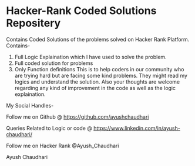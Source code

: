 # Hacker-Rank Coded Solutions Repositery
 Contains Coded Solutions of the problems solved on Hacker Rank Platform.
 Contains-
 1. Full Logic Explaination which I have used to solve the problem.
 2. Full coded solution for problems
 3. Only Function definitions
 This is to help coders in our community who are trying hard but are facing some kind problems.
 They might read my logics and understand the solution.
 Also your thoughts are welcome regarding any kind of improvement in the code as well as the logic explaination.
 
 My Social Handles-
 
 Follow me on Github @ https://github.com/ayushchaudhari
 
 Queries Related to Logic or code  @ https://www.linkedin.com/in/ayush-chaudhari/
 
 Follow me on Hacker Rank @Ayush_Chaudhari
 
 Ayush Chaudhari
